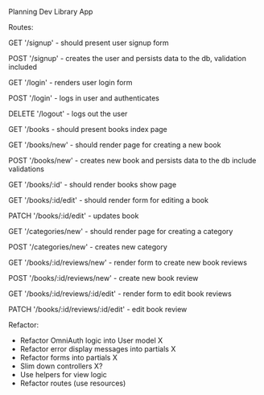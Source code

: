 Planning Dev Library App

Routes:

   GET '/signup'
      - should present user signup form
   
   POST '/signup'
      - creates the user and persists data to the db,
        validation included

   GET '/login'
      - renders user login form
   
   POST '/login'
      - logs in user and authenticates
   
   DELETE '/logout'
      - logs out the user

   GET '/books
      - should present books index page

   GET '/books/new'
      - should render page for creating a new book

   POST '/books/new'
      - creates new book and persists data to the db
        include validations

   GET '/books/:id'
      - should render books show page
   
   GET '/books/:id/edit'
      - should render form for editing a book 

   PATCH '/books/:id/edit' 
      - updates book
   
   GET '/categories/new'
      - should render page for creating a category
   
   POST '/categories/new'
      - creates new category

   GET '/books/:id/reviews/new'
      - render form to create new book reviews

   POST '/books/:id/reviews/new'
      - create new book review

   GET '/books/:id/reviews/:id/edit'
      - render form to edit book reviews

   PATCH '/books/:id/reviews/:id/edit'
      - edit book review

Refactor: 

* Refactor OmniAuth logic into User model X
* Refactor error display messages into partials X
* Refactor forms into partials X
* Slim down controllers X?
* Use helpers for view logic
* Refactor routes (use resources)